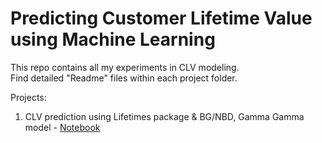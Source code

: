 # Predicting Customer Lifetime Value using Machine Learning

This repo contains all my experiments in CLV modeling.  
Find detailed "Readme" files within each project folder.  

Projects:  
1. CLV prediction using Lifetimes package & BG/NBD, Gamma Gamma model - [Notebook](https://github.com/rrsankar/CLV-Prediction-Using-ML/blob/main/CLV_using_Lifetimes_BGNBD_GammaGamma/main.ipynb)  
